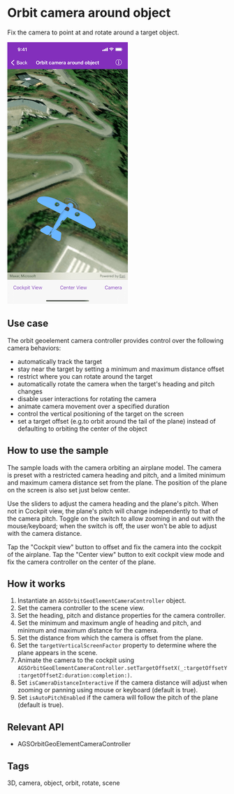 # Orbit camera around object

Fix the camera to point at and rotate around a target object.

![Image of orbit camera around object](orbit-camera-around-object.png)

## Use case

The orbit geoelement camera controller provides control over the following camera behaviors:

* automatically track the target
* stay near the target by setting a minimum and maximum distance offset
* restrict where you can rotate around the target
* automatically rotate the camera when the target's heading and pitch changes
* disable user interactions for rotating the camera
* animate camera movement over a specified duration
* control the vertical positioning of the target on the screen
* set a target offset (e.g.to orbit around the tail of the plane) instead of defaulting to orbiting the center of the object

## How to use the sample

The sample loads with the camera orbiting an airplane model. The camera is preset with a restricted camera heading and pitch, and a limited minimum and maximum camera distance set from the plane. The position of the plane on the screen is also set just below center.

Use the sliders to adjust the camera heading and the plane's pitch. When not in Cockpit view, the plane's pitch will change independently to that of the camera pitch. Toggle on the switch to allow zooming in and out with the mouse/keyboard; when the switch is off, the user won't be able to adjust with the camera distance.

Tap the "Cockpit view" button to offset and fix the camera into the cockpit of the airplane. Tap the "Center view" button to exit cockpit view mode and fix the camera controller on the center of the plane.

## How it works

1. Instantiate an `AGSOrbitGeoElementCameraController` object.
2. Set the camera controller to the scene view.
3. Set the heading, pitch and distance properties for the camera controller.
4. Set the minimum and maximum angle of heading and pitch, and minimum and maximum distance for the camera.
5. Set the distance from which the camera is offset from the plane.
6. Set the `targetVerticalScreenFactor` property to determine where the plane appears in the scene.
7. Animate the camera to the cockpit using `AGSOrbitGeoElementCameraController.setTargetOffsetX(_:targetOffsetY:targetOffsetZ:duration:completion:)`.
8. Set `isCameraDistanceInteractive` if the camera distance will adjust when zooming or panning using mouse or keyboard (default is true).
9. Set `isAutoPitchEnabled` if the camera will follow the pitch of the plane (default is true).

## Relevant API

* AGSOrbitGeoElementCameraController

## Tags

3D, camera, object, orbit, rotate, scene